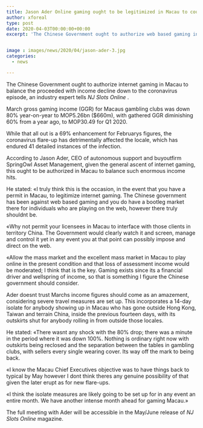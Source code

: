 ```yaml
---
title: Jason Ader Online gaming ought to be legitimized in Macau to counterbalance income drop
author: xforeal 
type: post
date: 2020-04-03T00:00:00+00:00
excerpt: 'The Chinese Government ought to authorize web based gaming in Macau to balance the proceeded with income decline down to the coronavirus flare-up, an industry investigator tells NJ Slots Online '


image : images/news/2020/04/jason-ader-3.jpg
categories:
  - news

---
```

The Chinese Government ought to authorize internet gaming in Macau to balance the proceeded with income decline down to the coronavirus episode, an industry expert tells _NJ Slots Online_ . 

March gross gaming income (GGR) for Macaus gambling clubs was down 80&percnt; year-on-year to MOP5.26bn ($660m), with gathered GGR diminishing 60&percnt; from a year ago, to MOP30.49 for Q1 2020. 

While that all out is a 69&percnt; enhancement for Februarys figures, the coronavirus flare-up has detrimentally affected the locale, which has endured 41 detailed instances of the infection. 

According to Jason Ader, CEO of autonomous support and buyoutfirm SpringOwl Asset Management, given the general ascent of internet gaming, this ought to be authorized in Macau to balance such enormous income hits. 

He stated: &#171;I truly think this is the occasion, in the event that you have a permit in Macau, to legitimize internet gaming. The Chinese government has been against web based gaming and you do have a bootleg market there for individuals who are playing on the web, however there truly shouldnt be. 

&#171;Why not permit your licensees in Macau to interface with those clients in territory China. The Government would clearly watch it and screen, manage and control it yet in any event you at that point can possibly impose and direct on the web. 

&#171;Allow the mass market and the excellent mass market in Macau to play online in the present condition and that loss of assessment income would be moderated; I think that is the key. Gaming exists since its a financial driver and wellspring of income, so that is something I figure the Chinese government should consider. 

Ader doesnt trust Marchs income figures should come as an amazement, considering severe travel measures are set up. This incorporates a 14-day isolate for anybody showing up in Macau who has gone outside Hong Kong, Taiwan and terrain China, inside the previous fourteen days, with its outskirts shut for anybody rolling in from outside those locales. 

He stated: &#171;There wasnt any shock with the 80&percnt; drop; there was a minute in the period where it was down 100&percnt;. Nothing is ordinary right now with outskirts being reclosed and the separation between the tables in gambling clubs, with sellers every single wearing cover. Its way off the mark to being back. 

&#171;I know the Macau Chief Executives objective was to have things back to typical by May however I dont think theres any genuine possibility of that given the later erupt as for new flare-ups. 

&#171;I think the isolate measures are likely going to be set up for in any event an entire month. We have another intense month ahead for gaming Macau.&#187; 

The full meeting with Ader will be accessible in the May/June release of _NJ Slots Online_ magazine.